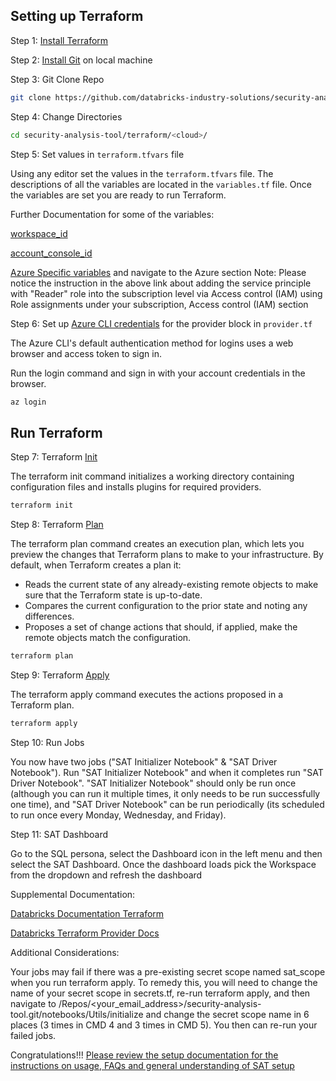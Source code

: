 ## Setting up Terraform

Step 1: [Install Terraform](https://developer.hashicorp.com/terraform/tutorials/aws-get-started/install-cli)

Step 2: [Install Git](https://git-scm.com/book/en/v2/Getting-Started-Installing-Git) on local machine

Step 3: Git Clone Repo

```sh
git clone https://github.com/databricks-industry-solutions/security-analysis-tool.git
``` 

Step 4: Change Directories

```sh
cd security-analysis-tool/terraform/<cloud>/
``` 

Step 5: Set values in `terraform.tfvars` file

Using any editor set the values in the `terraform.tfvars` file. The descriptions of all the variables are located in the `variables.tf` file. Once the variables are set you are ready to run Terraform.

Further Documentation for some of the variables:

[workspace_id](https://learn.microsoft.com/en-us/azure/databricks/workspace/workspace-details#--workspace-instance-names-urls-and-ids)

[account_console_id](https://learn.microsoft.com/en-us/azure/databricks/administration-guide/account-settings/#locate-your-account-id)

[Azure Specific variables](https://github.com/databricks-industry-solutions/security-analysis-tool/blob/main/docs/setup.md#authentication-information) and navigate to the Azure section
Note: Please notice the instruction in the above link about adding the service principle with "Reader" role into the subscription level via Access control (IAM) using Role assignments under your subscription, Access control (IAM) section

Step 6: Set up [Azure CLI credentials](https://learn.microsoft.com/en-us/cli/azure/authenticate-azure-cli#sign-in-interactively) for the provider block in `provider.tf`

The Azure CLI's default authentication method for logins uses a web browser and access token to sign in.

Run the login command and sign in with your account credentials in the browser. 

```sh
az login
```


## Run Terraform

Step 7: Terraform [Init](https://developer.hashicorp.com/terraform/cli/commands/init)

The terraform init command initializes a working directory containing configuration files and installs plugins for required providers.

```sh
terraform init
```

Step 8: Terraform [Plan](https://developer.hashicorp.com/terraform/cli/commands/plan)

The terraform plan command creates an execution plan, which lets you preview the changes that Terraform plans to make to your infrastructure. By default, when Terraform creates a plan it:

  * Reads the current state of any already-existing remote objects to make sure that the Terraform state is up-to-date.
  * Compares the current configuration to the prior state and noting any differences.
  * Proposes a set of change actions that should, if applied, make the remote objects match the configuration.

```sh
terraform plan
```

Step 9: Terraform [Apply](https://developer.hashicorp.com/terraform/cli/commands/apply)

The terraform apply command executes the actions proposed in a Terraform plan.

```sh
terraform apply
```

Step 10: Run Jobs

You now have two jobs ("SAT Initializer Notebook" & "SAT Driver Notebook"). Run "SAT Initializer Notebook" and when it completes run "SAT Driver Notebook". "SAT Initializer Notebook" should only be run once (although you can run it multiple times, it only needs to be run successfully one time), and "SAT Driver Notebook" can be run periodically (its scheduled to run once every Monday, Wednesday, and Friday). 

Step 11: SAT Dashboard

Go to the SQL persona, select the Dashboard icon in the left menu and then select the SAT Dashboard. Once the dashboard loads pick the Workspace from the dropdown and refresh the dashboard

Supplemental Documentation:

[Databricks Documentation Terraform](https://docs.databricks.com/dev-tools/terraform/index.html)

[Databricks Terraform Provider Docs](https://registry.terraform.io/providers/databricks/databricks/latest/docs)

Additional Considerations:

Your jobs may fail if there was a pre-existing secret scope named sat_scope when you run terraform apply. To remedy this, you will need to change the name of your secret scope in secrets.tf, re-run terraform apply, and then navigate to /Repos/<your_email_address>/security-analysis-tool.git/notebooks/Utils/initialize and change the secret scope name in  6 places (3 times in CMD 4 and 3 times in CMD 5). You then can re-run your failed jobs.

Congratulations!!! [Please review the setup documentation for the instructions on usage, FAQs and general understanding of SAT setup](https://github.com/databricks-industry-solutions/security-analysis-tool/blob/main/docs/setup.md)
